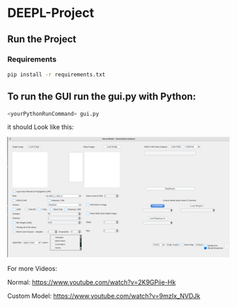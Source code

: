 # DEEPL-Project
## Run the Project
### Requirements
```bash
pip install -r requirements.txt
```

## To run the GUI run the gui.py with Python: 
```bash
<yourPythonRunCommand> gui.py
```

it should Look like this: 

!["GUI"](image.png)

For more Videos:

Normal: https://www.youtube.com/watch?v=2K9GPiie-Hk

Custom Model: https://www.youtube.com/watch?v=9mzIx_NVDJk